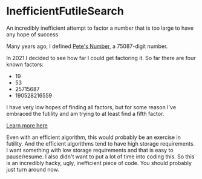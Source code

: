 # InefficientFutileSearch
An incredibly inefficient attempt to factor a number that is too large to have any hope of success

Many years ago, I defined [Pete's Number](https://www.esgeroth.org/stuff/p/petesnumber/), a 75087-digit number.

In 2021 I decided to see how far I could get factoring it. So far there are four known factors:

* 19
* 53
* 25715687
* 190528216559

I have very low hopes of finding all factors, but for some reason I've embraced the futility and am trying to at least find a fifth factor.

[Learn more here](https://www.esgeroth.org/stuff/p/petesnumber/factorization.php)

Even with an efficient algorithm, this would probably be an exercise in futility. And the efficient algorithms tend to have high storage requirements. I want something with low storage requirements and that is easy to pause/resume. I also didn't want to put a lot of time into coding this. So this is an incredibly hacky, ugly, inefficient piece of code. You should probably just turn around now.

